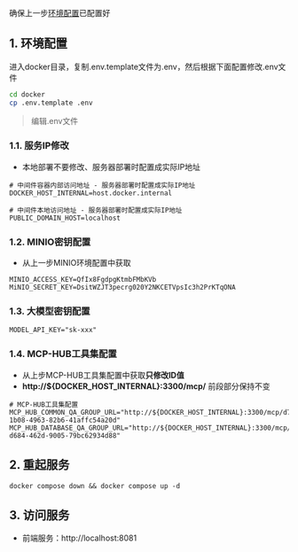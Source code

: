 确保上一步[环境配置](environment.md)已配置好

## 1. **环境配置**
进入docker目录，复制.env.template文件为.env，然后根据下面配置修改.env文件
```bash
cd docker 
cp .env.template .env 
```

> 编辑.env文件
### 1.1. **服务IP修改**
- 本地部署不要修改、服务器部署时配置成实际IP地址
```angular2html
# 中间件容器内部访问地址 - 服务器部署时配置成实际IP地址
DOCKER_HOST_INTERNAL=host.docker.internal

# 中间件本地访问地址 - 服务器部署时配置成实际IP地址
PUBLIC_DOMAIN_HOST=localhost
```
### 1.2. **MINIO密钥配置**
- 从上一步MINIO环境配置中获取
```angular2html
MINIO_ACCESS_KEY=QfIx8FgdpgKtmbFMbKVb
MiNIO_SECRET_KEY=DsitWZJT3pecrg020Y2NKCETVpsIc3h2PrKTqONA
```

### 1.3. **大模型密钥配置**
```angular2html
MODEL_API_KEY="sk-xxx"
```

### 1.4. **MCP-HUB工具集配置**
- 从上步MCP-HUB工具集配置中获取**只修改ID值**
- **http://${DOCKER_HOST_INTERNAL}:3300/mcp/** 前段部分保持不变
```angular2html
# MCP-HUB工具集配置
MCP_HUB_COMMON_QA_GROUP_URL="http://${DOCKER_HOST_INTERNAL}:3300/mcp/d7af20c7-1b08-4963-82b6-41affc54a20d"
MCP_HUB_DATABASE_QA_GROUP_URL="http://${DOCKER_HOST_INTERNAL}:3300/mcp/71a21b11-d684-462d-9005-79bc62934d88"
```


## 2. **重起服务**
```angular2html
docker compose down && docker compose up -d
```
   
## 3. **访问服务**
- 前端服务：http://localhost:8081